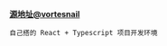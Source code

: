 **[源地址@vortesnail](https://github.com/vortesnail/react-ts-quick-starter)**

`自己搭的 React + Typescript 项目开发环境`
